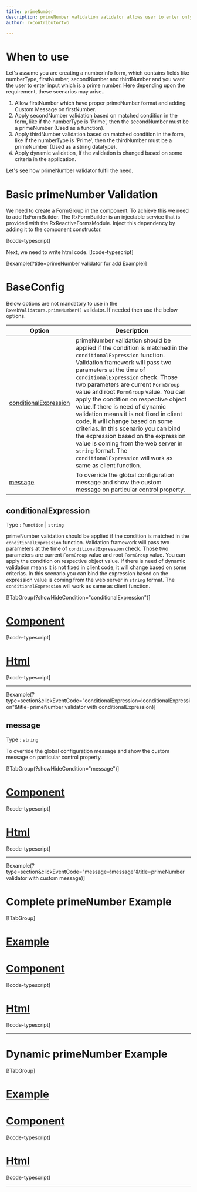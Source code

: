 ```yaml
---
title: primeNumber
description: primeNumber validation validator allows user to enter only the prime number.
author: rxcontributortwo

---
```

# When to use
Let's assume you are creating a numberInfo form, which contains fields like numberType, firstNumber, secondNumber and thirdNumber and you want the user to enter input which is a prime number. Here depending upon the requirement, these scenarios may arise..

1. Allow firstNumber which have proper primeNumber format and adding Custom Message on firstNumber.
2. Apply secondNumber validation based on matched condition in the form, like if the numberType is 'Prime', then the secondNumber must be a primeNumber (Used as a function).
3. Apply thirdNumber validation based on matched condition in the form, like if the numberType is 'Prime', then the thirdNumber must be a primeNumber (Used as a string datatype).
4. Apply dynamic validation, If the validation is changed based on some criteria in the application.

Let's see how primeNumber validator fulfil the need.

# Basic primeNumber Validation

We need to create a FormGroup in the component. To achieve this we need to add RxFormBuilder. The RxFormBuilder is an injectable service that is provided with the RxReactiveFormsModule. Inject this dependency by adding it to the component constructor.

[!code-typescript[](\assets\examples\reactive-form-validators\validators\primeNumber\add\prime-number-add.component.ts?type=section)]

Next, we need to write html code.
[!code-typescript[](\assets\examples\reactive-form-validators\validators\primeNumber\add\prime-number-add.component.html?type=section)]

[!example(?title=primeNumber validator for add Example)]
<app-primeNumber-add-validator></app-primeNumber-add-validator>

# BaseConfig
Below options are not mandatory to use in the `RxwebValidators.primeNumber()` validator. If needed then use the below options.

|Option | Description |
|--- | ---- |
|[conditionalExpression](#conditionalExpression) | primeNumber validation should be applied if the condition is matched in the `conditionalExpression` function. Validation framework will pass two parameters at the time of `conditionalExpression` check. Those two parameters are current `FormGroup` value and root `FormGroup` value. You can apply the condition on respective object value.If there is need of dynamic validation means it is not fixed in client code, it will change based on some criterias. In this scenario you can bind the expression based on the expression value is coming from the web server in `string` format. The `conditionalExpression` will work as same as client function. |
|[message](#message) | To override the global configuration message and show the custom message on particular control property. |

## conditionalExpression 
Type :  `Function`  |  `string` 

primeNumber validation should be applied if the condition is matched in the `conditionalExpression` function. Validation framework will pass two parameters at the time of `conditionalExpression` check. Those two parameters are current `FormGroup` value and root `FormGroup` value. You can apply the condition on respective object value.
If there is need of dynamic validation means it is not fixed in client code, it will change based on some criterias. In this scenario you can bind the expression based on the expression value is coming from the web server in `string` format. The `conditionalExpression` will work as same as client function.

[!TabGroup(?showHideCondition="conditionalExpression")]
# [Component](#tab\conditionalExpressionComponent)
[!code-typescript[](\assets\examples\reactive-form-validators\validators\primeNumber\conditionalExpression\prime-number-conditional-expressions.component.ts)]
# [Html](#tab\conditionalExpressionHtml)
[!code-typescript[](\assets\examples\reactive-form-validators\validators\primeNumber\conditionalExpression\prime-number-conditional-expressions.component.html)]
***

[!example(?type=section&clickEventCode="conditionalExpression=!conditionalExpression"&title=primeNumber validator with conditionalExpression)]
<app-primeNumber-conditionalExpression-validator></app-primeNumber-conditionalExpression-validator>

## message 
Type :  `string` 

To override the global configuration message and show the custom message on particular control property.

[!TabGroup(?showHideCondition="message")]
# [Component](#tab\messageComponent)
[!code-typescript[](\assets\examples\reactive-form-validators\validators\primeNumber\message\prime-number-message.component.ts)]
# [Html](#tab\messageHtml)
[!code-typescript[](\assets\examples\reactive-form-validators\validators\primeNumber\message\prime-number-message.component.html)]
***

[!example(?type=section&clickEventCode="message=!message"&title=primeNumber validator with custom message)]
<app-primeNumber-message-validator></app-primeNumber-message-validator>

# Complete primeNumber Example
[!TabGroup]
# [Example](#tab\completeexample)
<app-primeNumber-complete-validator></app-primeNumber-complete-validator>
# [Component](#tab\completecomponent)
[!code-typescript[](\assets\examples\reactive-form-validators\validators\primeNumber\complete\prime-number-complete.component.ts)]
# [Html](#tab\completehtml)
[!code-typescript[](\assets\examples\reactive-form-validators\validators\primeNumber\complete\prime-number-complete.component.html)]
***

# Dynamic primeNumber Example
[!TabGroup]
# [Example](#tab\dynamicexample)
<app-primeNumber-dynamic-validator></app-primeNumber-dynamic-validator>
# [Component](#tab\dynamiccomponent)
[!code-typescript[](\assets\examples\reactive-form-validators\validators\primeNumber\dynamic\prime-number-dynamic.component.ts)]
# [Html](#tab\dynamichtml)
[!code-typescript[](\assets\examples\reactive-form-validators\validators\primeNumber\dynamic\prime-number-dynamic.component.html)]
***
